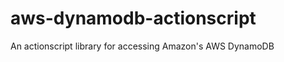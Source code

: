 aws-dynamodb-actionscript
=========================

An actionscript library for accessing Amazon's AWS DynamoDB
